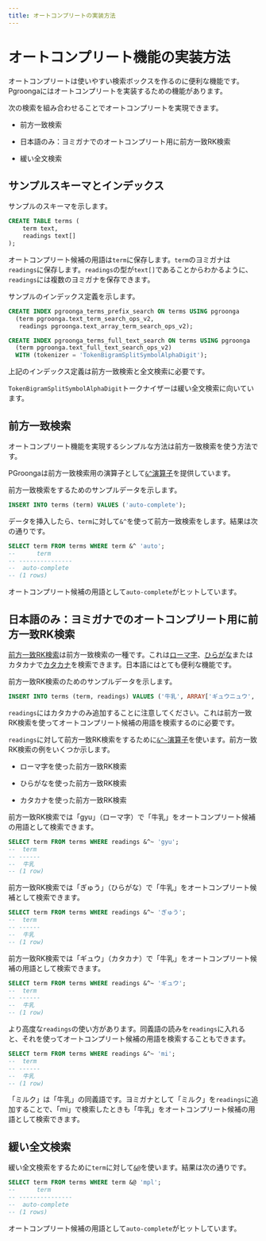 ```yaml
---
title: オートコンプリートの実装方法
---
```


# オートコンプリート機能の実装方法

オートコンプリートは使いやすい検索ボックスを作るのに便利な機能です。Pgroongaにはオートコンプリートを実装するための機能があります。

次の検索を組み合わせることでオートコンプリートを実現できます。

  * 前方一致検索

  * 日本語のみ：ヨミガナでのオートコンプリート用に前方一致RK検索

  * 緩い全文検索

## サンプルスキーマとインデックス

サンプルのスキーマを示します。

```sql
CREATE TABLE terms (
    term text,
    readings text[]
);
```

オートコンプリート候補の用語は`term`に保存します。`term`のヨミガナは`readings`に保存します。`readings`の型が`text[]`であることからわかるように、`readings`には複数のヨミガナを保存できます。

サンプルのインデックス定義を示します。

```sql
CREATE INDEX pgroonga_terms_prefix_search ON terms USING pgroonga
  (term pgroonga.text_term_search_ops_v2,
   readings pgroonga.text_array_term_search_ops_v2);

CREATE INDEX pgroonga_terms_full_text_search ON terms USING pgroonga
  (term pgroonga.text_full_text_search_ops_v2)
  WITH (tokenizer = 'TokenBigramSplitSymbolAlphaDigit');
```

上記のインデックス定義は前方一致検索と全文検索に必要です。

`TokenBigramSplitSymbolAlphaDigit`トークナイザーは緩い全文検索に向いています。

## 前方一致検索

オートコンプリート機能を実現するシンプルな方法は前方一致検索を使う方法です。

PGroongaは前方一致検索用の演算子として[`&^`演算子][prefix-search-v2]を提供しています。

前方一致検索をするためのサンプルデータを示します。

```sql
INSERT INTO terms (term) VALUES ('auto-complete');
```

データを挿入したら、`term`に対して`&^`を使って前方一致検索をします。結果は次の通りです。

```sql
SELECT term FROM terms WHERE term &^ 'auto';
--      term      
-- ---------------
--  auto-complete
-- (1 rows)
```

オートコンプリート候補の用語として`auto-complete`がヒットしています。

## 日本語のみ：ヨミガナでのオートコンプリート用に前方一致RK検索

[前方一致RK検索][groonga-prefix-rk-search]は前方一致検索の一種です。これは[ローマ字][wikipedia-romaji]、[ひらがな][wikipedia-hiragana]またはカタカナで[カタカナ][wikipedia-katakana]を検索できます。日本語にはとても便利な機能です。

前方一致RK検索のためのサンプルデータを示します。

```sql
INSERT INTO terms (term, readings) VALUES ('牛乳', ARRAY['ギュウニュウ', 'ミルク']);
```

`readings`にはカタカナのみ追加することに注意してください。これは前方一致RK検索を使ってオートコンプリート候補の用語を検索するのに必要です。

`readings`に対して前方一致RK検索をするために[`&^~`演算子][prefix-rk-search-v2]を使います。前方一致RK検索の例をいくつか示します。

  * ローマ字を使った前方一致RK検索

  * ひらがなを使った前方一致RK検索

  * カタカナを使った前方一致RK検索

前方一致RK検索では「gyu」（ローマ字）で「牛乳」をオートコンプリート候補の用語として検索できます。

```sql
SELECT term FROM terms WHERE readings &^~ 'gyu';
--  term 
-- ------
--  牛乳
-- (1 row)
```

前方一致RK検索では「ぎゅう」（ひらがな）で「牛乳」をオートコンプリート候補として検索できます。

```sql
SELECT term FROM terms WHERE readings &^~ 'ぎゅう';
--  term 
-- ------
--  牛乳
-- (1 row)
```

前方一致RK検索では「ギュウ」（カタカナ）で「牛乳」をオートコンプリート候補の用語として検索できます。

```sql
SELECT term FROM terms WHERE readings &^~ 'ギュウ';
--  term 
-- ------
--  牛乳
-- (1 row)
```

より高度な`readings`の使い方があります。同義語の読みを`readings`に入れると、それを使ってオートコンプリート候補の用語を検索することもできます。

```sql
SELECT term FROM terms WHERE readings &^~ 'mi';
--  term 
-- ------
--  牛乳
-- (1 row)
```

「ミルク」は「牛乳」の同義語です。ヨミガナとして「ミルク」を`readings`に追加することで、「mi」で検索したときも「牛乳」をオートコンプリート候補の用語として検索できます。

## 緩い全文検索

緩い全文検索をするために`term`に対して[`&@`][match-v2]を使います。結果は次の通りです。

```sql
SELECT term FROM terms WHERE term &@ 'mpl';
--      term      
-- ---------------
--  auto-complete
-- (1 rows)
```

オートコンプリート候補の用語として`auto-complete`がヒットしています。


[groonga-prefix-rk-search]:http://groonga.org/ja/docs/reference/operations/prefix_rk_search.html

[wikipedia-katakana]:https://ja.wikipedia.org/wiki/%E7%89%87%E4%BB%AE%E5%90%8D

[wikipedia-romaji]:https://ja.wikipedia.org/wiki/%E3%83%AD%E3%83%BC%E3%83%9E%E5%AD%97

[wikipedia-hiragana]:https://ja.wikipedia.org/wiki/%E5%B9%B3%E4%BB%AE%E5%90%8D

[prefix-search-v2]:../reference/operators/prefix-search-v2.html

[match-v2]:../reference/operators/match-v2.html

[prefix-rk-search-v2]:../reference/operators/prefix-rk-search-v2.html
